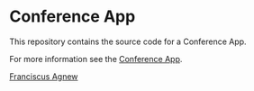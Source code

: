 Conference App
==============

This repository contains the source code for a Conference App.


For more information see the [Conference App](https://franciscusagnew.github.io/conference-app/).

[Franciscus Agnew](http://www.franciscusagnew.com)